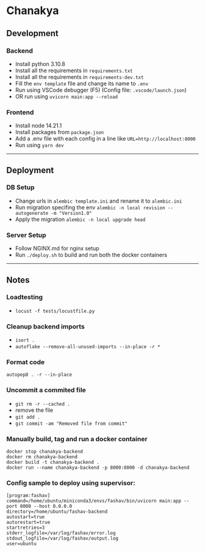 # Chanakya

## Development

### Backend
- Install python 3.10.8
- Install all the requirements in `requirements.txt`
- Install all the requirements in `requirements-dev.txt`
- Fill the `env template` file and change its name to `.env`
- Run using VSCode debugger (F5) (Config file: `.vscode/launch.json`)
- OR run using `uvicorn main:app --reload`

### Frontend
- Install node 14.21.1
- Install packages from `package.json`
- Add a .env file with each config in a line like `URL=http://localhost:8000`
- Run using `yarn dev`

---
## Deployment

### DB Setup
- Change urls in `alembic template.ini` and rename it to `alembic.ini`
- Run migration specifing the env `alembic -n local revision --autogenerate -m "Version1.0"`
- Apply the migration `alembic -n local upgrade head`

### Server Setup
- Follow NGINX.md for nginx setup
- Run `./deploy.sh` to build and run both the docker containers

---

## Notes

<!-- - Run `pre-commit install` and `pre-commit run --all-files` -->

### Loadtesting
- `locust -f tests/locustfile.py`

### Cleanup backend imports
- `isort .`
- `autoflake --remove-all-unused-imports --in-place -r *`

### Format code
`autopep8 . -r --in-place`


### Uncommit a commited file
- `git rm -r --cached .`
- remove the file
- `git add .`
- `git commit -am "Removed file from commit"`


### Manually build, tag and run a docker container
```
docker stop chanakya-backend
docker rm chanakya-backend
docker build -t chanakya-backend .
docker run --name chanakya-backend -p 8000:8000 -d chanakya-backend
```

### Config sample to deploy using supervisor:
```
[program:fashav]
command=/home/ubuntu/miniconda3/envs/fashav/bin/uvicorn main:app --port 8000 --host 0.0.0.0
directory=/home/ubuntu/fashav-backend
autostart=true
autorestart=true
startretries=3
stderr_logfile=/var/log/fashav/error.log
stdout_logfile=/var/log/fashav/output.log
user=ubuntu
```